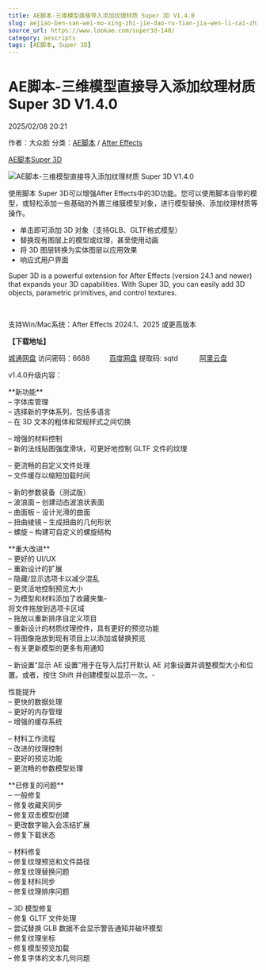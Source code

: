 ```yaml
---
title: AE脚本-三维模型直接导入添加纹理材质 Super 3D V1.4.0
slug: aejiao-ben-san-wei-mo-xing-zhi-jie-dao-ru-tian-jia-wen-li-cai-zhi-super-3d-v1-4-0
source_url: https://www.lookae.com/super3d-140/
category: aescripts
tags: [AE脚本, Super 3D]
---
```

# AE脚本-三维模型直接导入添加纹理材质 Super 3D V1.4.0

2025/02/08 20:21

作者：大众脸
分类：[AE脚本](https://www.lookae.com/after-effects/aescripts/) / [After Effects](https://www.lookae.com/after-effects/)

[AE脚本](https://www.lookae.com/tag/ae%e8%84%9a%e6%9c%ac/)[Super 3D](https://www.lookae.com/tag/super-3d/)

![AE脚本-三维模型直接导入添加纹理材质 Super 3D V1.4.0](https://www.lookae.com/wp-content/uploads/2024/04/Super-3D.jpg "AE脚本-三维模型直接导入添加纹理材质 Super 3D V1.4.0-LookAE.com")

使用脚本 Super 3D可以增强After Effects中的3D功能。您可以使用脚本自带的模型，或轻松添加一些基础的外置三维膜模型对象，进行模型替换、添加纹理材质等操作。

* 单击即可添加 3D 对象（支持GLB、GLTF格式模型）
* 替换现有图层上的模型或纹理，甚至使用动画
* 将 3D 图层转换为实体图层以应用效果
* 响应式用户界面

Super 3D is a powerful extension for After Effects (version 24.1 and newer) that expands your 3D capabilities. With Super 3D, you can easily add 3D objects, parametric primitives, and control textures.

[﻿](https://cloud.video.taobao.com/play/u/null/p/1/e/6/t/1/458021991181.mp4)

支持Win/Mac系统：After Effects 2024.1、2025 或更高版本

**【下载地址】**

[城通网盘](https://url70.ctfile.com/f/2827370-1456845754-681401?p=4431) 访问密码：6688          [百度网盘](https://pan.baidu.com/s/1bCHMugaLJy-5IY6s2vizFA?pwd=sqtd) 提取码: sqtd           [阿里云盘](https://www.alipan.com/s/mPKLaZyvQmS)

v1.4.0升级内容：

\*\*新功能\*\*  
– 字体库管理  
– 选择新的字体系列，包括多语言  
– 在 3D 文本的粗体和常规样式之间切换

– 增强的材料控制  
– 新的法线贴图强度滑块，可更好地控制 GLTF 文件的纹理

– 更流畅的自定义文件处理  
– 文件缓存以缩短加载时间

– 新的参数装备（测试版）  
– 波浪面 – 创建动态波浪状表面  
– 曲面板 – 设计光滑的曲面  
– 扭曲棱镜 – 生成扭曲的几何形状  
– 螺旋 – 构建可自定义的螺旋结构

\*\*重大改进\*\*  
– 更好的 UI/UX  
– 重新设计的扩展  
– 隐藏/显示选项卡以减少混乱  
– 更灵活地控制预览大小  
– 为模型和材料添加了收藏夹集-  
将文件拖放到选项卡区域  
– 拖放以重新排序自定义项目  
– 重新设计的材质纹理控件，具有更好的预览功能  
– 将图像拖放到现有项目上以添加或替换预览  
– 有关更新模型的更多有用通知

– 新设置“显示 AE 设置”用于在导入后打开默认 AE 对象设置并调整模型大小和位置。或者，按住 Shift 并创建模型以显示一次。-

性能提升  
– 更快的数据处理  
– 更好的内存管理  
– 增强的缓存系统

– 材料工作流程  
– 改进的纹理控制  
– 更好的预览功能  
– 更流畅的参数模型处理

\*\*已修复的问题\*\*  
– 一般修复  
– 修复收藏夹同步  
– 修复双击模型创建  
– 更改数字输入会冻结扩展  
– 修复下载状态

– 材料修复  
– 修复纹理预览和文件路径  
– 修复纹理替换问题  
– 修复材料同步  
– 修复纹理排序问题

– 3D 模型修复  
– 修复 GLTF 文件处理  
– 尝试替换 GLB 数据不会显示警告通知并破坏模型  
– 修复纹理坐标  
– 修复模型预览加载  
– 修复字体的文本几何问题

